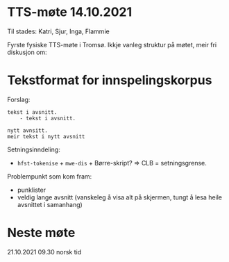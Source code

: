 # TTS-møte 14.10.2021
 
Til stades: Katri, Sjur, Inga, Flammie

Fyrste fysiske TTS-møte i Tromsø. Ikkje vanleg struktur på møtet, meir fri diskusjon om:

# Tekstformat for innspelingskorpus
 
Forslag:
```
tekst i avsnitt.
    - tekst i avsnitt.
 
nytt avnsitt.
meir tekst i nytt avsnitt
```
 
Setningsinndeling:
 
- `hfst-tokenise` + `mwe-dis` + Børre-skript? => CLB = setningsgrense.

Problempunkt som kom fram:

- punklister
- veldig lange avsnitt (vanskeleg å visa alt på skjermen, tungt å lesa heile avsnittet i samanhang)

# Neste møte
 
21.10.2021 09.30 norsk tid
